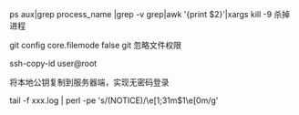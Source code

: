 ps aux|grep process_name |grep -v grep|awk '{print $2}'|xargs kill -9   杀掉进程

git config core.filemode false  git  忽略文件权限


ssh-copy-id user@root

将本地公钥复制到服务器端，实现无密码登录

tail -f xxx.log | perl -pe 's/(NOTICE)/\e[1;31m$1\e[0m/g'  